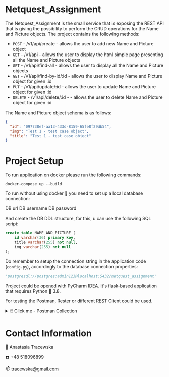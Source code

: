 # Netquest_Assignment

The Netquest_Assignment is the small service that is exposing the REST API that is giving the possibility to perform
the CRUD operations for the Name and Picture objects. The project contains the following methods:

- `POST` - /v1/api/create - allows the user to add new Name and Picture object
- `GET` - /v1/api - allows the user to display the html simple page presenting all the Name and Picture objects 
- `GET` - /v1/api/find-all - allows the user to display all the Name and Picture objects 
- `GET` - /v1/api/find-by-id/:id - allows the user to display Name and Picture object for given :id
- `PUT` - /v1/api/update/:id - allows the user to update Name and Picture object for given :id
- `DELETE` - /v1/api/delete/:id - - allows the user to delete Name and Picture object for given :id

The Name and Picture object schema is as follows:

```json
{
  "id": "097738ef-aa13-433d-8159-65fe8f29db54",
  "img": "Test 1 - test case object",
  "title": "Test 1 - test case object"
}
```

# Project Setup

To run application on docker please run the following commands:

```commandline
docker-compose up --build
```

To run without using docker 🐋 you need to set up a local database connection:

DB url
DB username
DB password

And create the DB DDL structure, for this, u can use the following SQL script:

```sql
create table NAME_AND_PICTURE (
	id varchar(36) primary key,
	title varchar(255) not null,
	img varchar(255) not null
);
```

Do remember to setup the connection string in the application code (`config.py`), accordingly 
to the database connection properties:

```python
'postgresql://postgres:admin123@localhost:5432/netquest_assignment'
```

Project could be opened with PyCharm IDEA. It's flask-based application that requires Python 🐍 3.8.

For testing the Postman, Rester or different REST Client could be used.

<details>
  <summary>🖱️ Click me - Postman Collection</summary>
  
  If u want to use the postman collection, please save the following json as the file and import to the Postman.

  ### Postman Collection
  ```json
  {
	"info": {
		"_postman_id": "6a884326-7ede-4cfa-b071-e1af1510e3fa",
		"name": "Netquest Assignment",
		"schema": "https://schema.getpostman.com/json/collection/v2.1.0/collection.json",
		"_exporter_id": "29982599"
	},
	"item": [
		{
			"name": "create",
			"request": {
				"method": "POST",
				"header": [],
				"body": {
					"mode": "raw",
					"raw": "{\n    \"img\": \"test 1\",\n    \"title\": \"test 1\"\n}",
					"options": {
						"raw": {
							"language": "json"
						}
					}
				},
				"url": {
					"raw": "http://{{host}}:{{port}}/v1/api/create",
					"protocol": "http",
					"host": [
						"{{host}}"
					],
					"port": "{{port}}",
					"path": [
						"v1",
						"api",
						"create"
					]
				}
			},
			"response": []
		},
		{
			"name": "findAll",
			"request": {
				"method": "GET",
				"header": [],
				"url": {
					"raw": "http://{{host}}:{{port}}/v1/api/find-all",
					"protocol": "http",
					"host": [
						"{{host}}"
					],
					"port": "{{port}}",
					"path": [
						"v1",
						"api",
						"find-all"
					]
				}
			},
			"response": []
		},
		{
			"name": "findById",
			"request": {
				"method": "GET",
				"header": [],
				"url": {
					"raw": "http://{{host}}:{{port}}/v1/api/find-by-id/097738ef-aa13-433d-8159-65fe8f29db54",
					"protocol": "http",
					"host": [
						"{{host}}"
					],
					"port": "{{port}}",
					"path": [
						"v1",
						"api",
						"find-by-id",
						"097738ef-aa13-433d-8159-65fe8f29db54"
					]
				}
			},
			"response": []
		},
		{
			"name": "main",
			"request": {
				"method": "GET",
				"header": [],
				"url": {
					"raw": "http://{{host}}:{{port}}/",
					"protocol": "http",
					"host": [
						"{{host}}"
					],
					"port": "{{port}}",
					"path": [
						""
					]
				}
			},
			"response": []
		},
		{
			"name": "update",
			"request": {
				"method": "PUT",
				"header": [],
				"body": {
					"mode": "raw",
					"raw": "{\n    \"id\": \"4a7ac1fa-2ea6-4418-b22e-9ec2d3f7ae98\",\n    \"img\": \"test 1 - updated\",\n    \"title\": \"test 1 - updated\"\n}",
					"options": {
						"raw": {
							"language": "json"
						}
					}
				},
				"url": {
					"raw": "http://{{host}}:{{port}}/v1/api/update",
					"protocol": "http",
					"host": [
						"{{host}}"
					],
					"port": "{{port}}",
					"path": [
						"v1",
						"api",
						"update"
					]
				}
			},
			"response": []
		},
		{
			"name": "delete",
			"request": {
				"method": "DELETE",
				"header": [],
				"url": {
					"raw": "http://{{host}}:{{port}}/v1/api/delete-by-id/faba2c12-31f2-4570-a216-439405b71070",
					"protocol": "http",
					"host": [
						"{{host}}"
					],
					"port": "{{port}}",
					"path": [
						"v1",
						"api",
						"delete-by-id",
						"faba2c12-31f2-4570-a216-439405b71070"
					]
				}
			},
			"response": []
		}
	]
}
  ```
</details>

# Contact Information

👨 Anastasia Tracewska

☎️ +48 518096899    

📫 tracewska@gmail.com